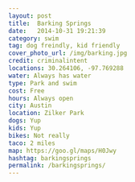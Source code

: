 ```yaml
---
layout: post
title:  Barking Springs
date:   2014-10-31 19:21:39
category: swim
tag: dog freindly, kid friendly
cover_photo_url: /img/barking.jpg
credit: criminalintent
locations: 30.264106, -97.769288
water: Always has water
type: Park and swim 
cost: Free
hours: Always open
city: Austin
location: Zilker Park
dogs: Yup
kids: Yup
bikes: Not really
taco: 2 miles
map: https://goo.gl/maps/H0Jwy 
hashtag: barkingsprings
permalink: /barkingsprings/
---
```



